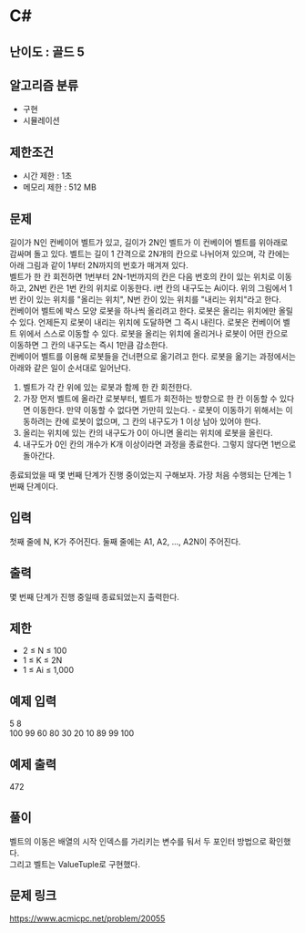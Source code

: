 # C#

## 난이도 : 골드 5

## 알고리즘 분류
  - 구현
  - 시뮬레이션

## 제한조건
  - 시간 제한 : 1초
  - 메모리 제한 : 512 MB

## 문제
길이가 N인 컨베이어 벨트가 있고, 길이가 2N인 벨트가 이 컨베이어 벨트를 위아래로 감싸며 돌고 있다. 벨트는 길이 1 간격으로 2N개의 칸으로 나뉘어져 있으며, 각 칸에는 아래 그림과 같이 1부터 2N까지의 번호가 매겨져 있다.<br/>
벨트가 한 칸 회전하면 1번부터 2N-1번까지의 칸은 다음 번호의 칸이 있는 위치로 이동하고, 2N번 칸은 1번 칸의 위치로 이동한다. i번 칸의 내구도는 Ai이다. 위의 그림에서 1번 칸이 있는 위치를 "올리는 위치", N번 칸이 있는 위치를 "내리는 위치"라고 한다.<br/>
컨베이어 벨트에 박스 모양 로봇을 하나씩 올리려고 한다. 로봇은 올리는 위치에만 올릴 수 있다. 언제든지 로봇이 내리는 위치에 도달하면 그 즉시 내린다. 로봇은 컨베이어 벨트 위에서 스스로 이동할 수 있다. 로봇을 올리는 위치에 올리거나 로봇이 어떤 칸으로 이동하면 그 칸의 내구도는 즉시 1만큼 감소한다.<br/>
컨베이어 벨트를 이용해 로봇들을 건너편으로 옮기려고 한다. 로봇을 옮기는 과정에서는 아래와 같은 일이 순서대로 일어난다.<br/>

  1. 벨트가 각 칸 위에 있는 로봇과 함께 한 칸 회전한다.
  2. 가장 먼저 벨트에 올라간 로봇부터, 벨트가 회전하는 방향으로 한 칸 이동할 수 있다면 이동한다. 만약 이동할 수 없다면 가만히 있는다.
    - 로봇이 이동하기 위해서는 이동하려는 칸에 로봇이 없으며, 그 칸의 내구도가 1 이상 남아 있어야 한다.
  3. 올리는 위치에 있는 칸의 내구도가 0이 아니면 올리는 위치에 로봇을 올린다.
  4. 내구도가 0인 칸의 개수가 K개 이상이라면 과정을 종료한다. 그렇지 않다면 1번으로 돌아간다.

종료되었을 때 몇 번째 단계가 진행 중이었는지 구해보자. 가장 처음 수행되는 단계는 1번째 단계이다.<br/>

## 입력
첫째 줄에 N, K가 주어진다. 둘째 줄에는 A1, A2, ..., A2N이 주어진다.<br/>

## 출력
몇 번째 단계가 진행 중일때 종료되었는지 출력한다.<br/>

## 제한
  - 2 ≤ N ≤ 100
  - 1 ≤ K ≤ 2N
  - 1 ≤ Ai ≤ 1,000

## 예제 입력
5 8<br/>
100 99 60 80 30 20 10 89 99 100<br/>

## 예제 출력
472<br/>

## 풀이
벨트의 이동은 배열의 시작 인덱스를 가리키는 변수를 둬서 두 포인터 방법으로 확인했다.<br/>
그리고 벨트는 ValueTuple로 구현했다.<br/>

## 문제 링크
https://www.acmicpc.net/problem/20055